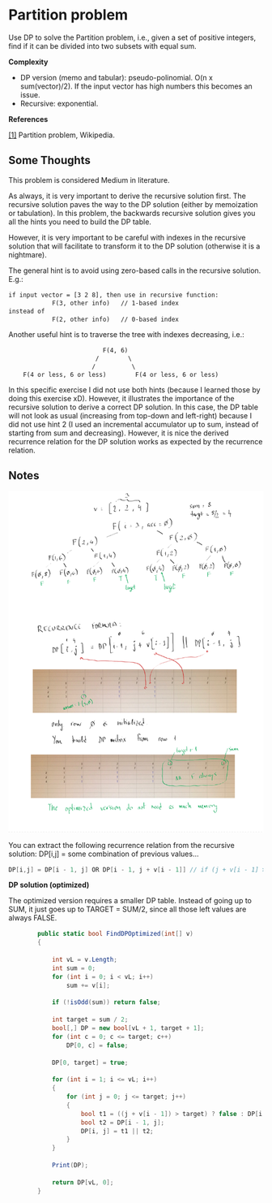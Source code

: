 ﻿# Partition problem

Use DP to solve the Partition problem, i.e., given a set of positive integers,
find if it can be divided into two subsets with equal sum.

__Complexity__
* DP version (memo and tabular): pseudo-polinomial. O(n x sum(vector)/2). If the input vector has high numbers this becomes an issue.
* Recursive: exponential.

__References__

[[1]](https://en.wikipedia.org/wiki/Partition_problem) Partition problem, Wikipedia.

## Some Thoughts
This problem is considered Medium in literature.

As always, it is very important to derive the recursive solution first.
The recursive solution paves the way to the DP solution (either by memoization or tabulation).
In this problem, the backwards recursive solution gives you all the hints you need to build the DP table.

However, it is very important to be careful with indexes in the recursive solution that will 
facilitate to transform it to the DP solution (otherwise it is a nightmare).

The general hint is to avoid using zero-based calls in the recursive solution.
E.g.:

```
if input vector = [3 2 8], then use in recursive function:
            F(3, other info)   // 1-based index
instead of
            F(2, other info)   // 0-based index

```

Another useful hint is to traverse the tree with indexes decreasing, i.e.:

```
                          F(4, 6)
                        /        \
                       /          \
    F(4 or less, 6 or less)        F(4 or less, 6 or less)
```

In this specific exercise I did not use both hints (because I learned those by doing this exercise xD).
However, it illustrates the importance of the recursive solution to derive a correct DP solution.
In this case, the DP table will not look as usual (increasing from top-down and left-right) because
I did not use hint 2 (I used an incremental accumulator up to sum, instead of starting from sum and decreasing).
However, it is nice the derived recurrence relation for the DP solution works as expected by the recurrence relation.

## Notes

![Alt text](/PartitionSum/notes.png?raw=true "Notes")


You can extract the following recurrence relation from the recursive solution:
DP[i,j] = some combination of previous values...

```c#
DP[i,j] = DP[i - 1, j] OR DP[i - 1, j + v[i - 1]] // if (j + v[i - 1] > sum) just false
```

__DP solution (optimized)__

The optimized version requires a smaller DP table.
Instead of going up to SUM, it just goes up to TARGET = SUM/2, since all those left values are always FALSE.

```c#
        public static bool FindDPOptimized(int[] v)
        {

            int vL = v.Length;
            int sum = 0;
            for (int i = 0; i < vL; i++)
                sum += v[i];

            if (!isOdd(sum)) return false;

            int target = sum / 2;
            bool[,] DP = new bool[vL + 1, target + 1];
            for (int c = 0; c <= target; c++)
                DP[0, c] = false;

            DP[0, target] = true;

            for (int i = 1; i <= vL; i++)
            {
                for (int j = 0; j <= target; j++)
                {
                    bool t1 = ((j + v[i - 1]) > target) ? false : DP[i - 1, j + v[i - 1]];
                    bool t2 = DP[i - 1, j];
                    DP[i, j] = t1 || t2;
                }
            }

            Print(DP);

            return DP[vL, 0];
        }
```

